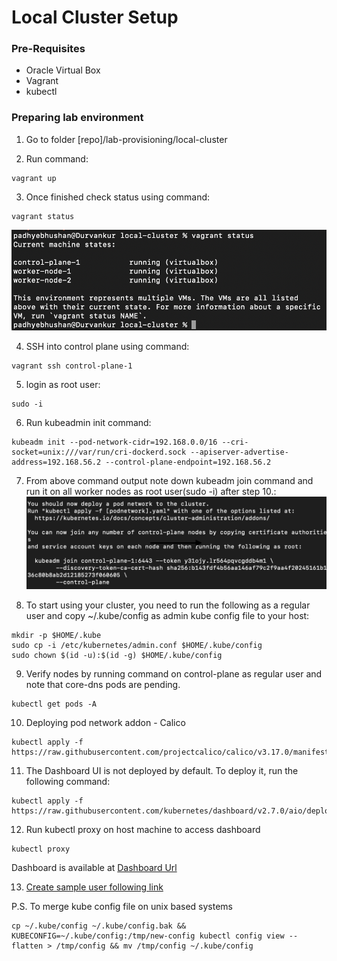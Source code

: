 # Local Cluster Setup 

### Pre-Requisites

- Oracle Virtual Box
- Vagrant
- kubectl

### Preparing lab environment

1. Go to folder [repo]/lab-provisioning/local-cluster

2. Run command:
 <pre><code>vagrant up</code></pre>
 
3. Once finished check status using command:
 <pre><code>vagrant status</code></pre>

 ![vagrant status](vagrant-status.png)

4. SSH into control plane using command:
 <pre><code>vagrant ssh control-plane-1</code></pre>

5. login as root user:
 <pre><code>sudo -i</code></pre>

6. Run kubeadmin init command:
 <pre><code>kubeadm init --pod-network-cidr=192.168.0.0/16 --cri-socket=unix:///var/run/cri-dockerd.sock --apiserver-advertise-address=192.168.56.2 --control-plane-endpoint=192.168.56.2</code></pre>

7. From above command output note down kubeadm join command and run it on all worker nodes as root user(sudo -i) after step 10.: 
 ![kubeadm init output](kubeadm-init.png)


8. To start using your cluster, you need to run the following as a regular user and copy ~/.kube/config as admin kube config file to your host:
<pre><code>mkdir -p $HOME/.kube
sudo cp -i /etc/kubernetes/admin.conf $HOME/.kube/config
sudo chown $(id -u):$(id -g) $HOME/.kube/config</code></pre>

9. Verify nodes by running command on control-plane as regular user and note that core-dns pods are pending.
<pre><code>kubectl get pods -A</code></pre>

10. Deploying pod network addon - Calico
<pre><code>kubectl apply -f https://raw.githubusercontent.com/projectcalico/calico/v3.17.0/manifests/calico.yaml</code></pre>

11. The Dashboard UI is not deployed by default. To deploy it, run the following command:
<pre><code>kubectl apply -f https://raw.githubusercontent.com/kubernetes/dashboard/v2.7.0/aio/deploy/recommended.yaml</code></pre>

12. Run kubectl proxy on host machine to access dashboard
<pre><code>kubectl proxy</code></pre>

Dashboard is available at [Dashboard Url](http://localhost:8001/api/v1/namespaces/kubernetes-dashboard/services/https:kubernetes-dashboard:/proxy/)

13. [Create sample user following link](https://github.com/kubernetes/dashboard/blob/master/docs/user/access-control/creating-sample-user.md)



P.S. To merge kube config file on unix based systems
<pre><code>cp ~/.kube/config ~/.kube/config.bak && KUBECONFIG=~/.kube/config:/tmp/new-config kubectl config view --flatten > /tmp/config && mv /tmp/config ~/.kube/config</code></pre>